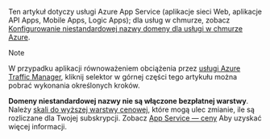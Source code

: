 Ten artykuł dotyczy usługi Azure App Service (aplikacje sieci Web, aplikacje API Apps, Mobile Apps, Logic Apps); dla usług w chmurze, zobacz [Konfigurowanie niestandardowej nazwy domeny dla usługi w chmurze Azure](../articles/cloud-services/cloud-services-custom-domain-name.md).

> [!NOTE]
> W przypadku aplikacji równoważeniem obciążenia przez [usługi Azure Traffic Manager](https://azure.microsoft.com/services/traffic-manager/), kliknij selektor w górnej części tego artykułu można pobrać wykonania określonych kroków.
> 
> **Domeny niestandardowej nazwy nie są włączone bezpłatnej warstwy**. Należy [skali do wyższej warstwy cenowej](../articles/app-service-web/web-sites-scale.md), które mogą ulec zmianie, ile są rozliczane dla Twojej subskrypcji. 
> Zobacz [App Service — ceny](https://azure.microsoft.com/pricing/details/app-service/) Aby uzyskać więcej informacji.
> 
> 

